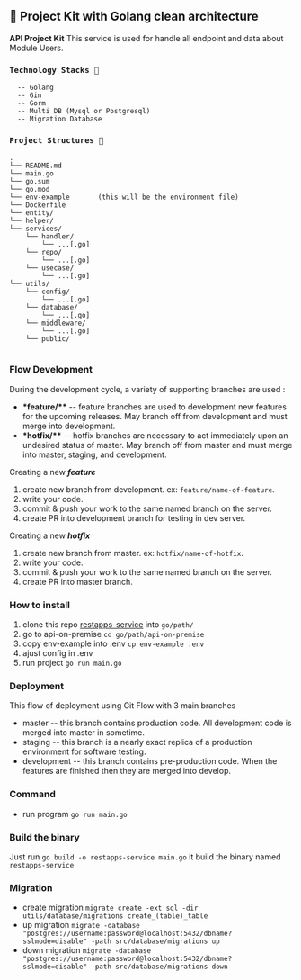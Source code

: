 ## 🚀 **Project Kit with Golang clean architecture**

**API Project Kit** This service is used for handle all endpoint and data about Module Users.

### **`Technology Stacks 🍔`**

```
  -- Golang
  -- Gin
  -- Gorm
  -- Multi DB (Mysql or Postgresql)
  -- Migration Database
```

### **`Project Structures 🏢`**

```
.
└── README.md
└── main.go
└── go.sum
└── go.mod
└── env-example       (this will be the environment file)
└── Dockerfile
└── entity/
└── helper/
└── services/
    └── handler/
        └── ...[.go]
    └── repo/
        └── ...[.go]
    └── usecase/
        └── ...[.go]
└── utils/
    └── config/
        └── ...[.go]
    └── database/
        └── ...[.go]
    └── middleware/
        └── ...[.go]
    └── public/


```

### Flow Development

During the development cycle, a variety of supporting branches are used :

- **\*feature/\*\*** -- feature branches are used to development new features for the upcoming releases. May branch off from development and must merge into development.
- **\*hotfix/\*\*** -- hotfix branches are necessary to act immediately upon an undesired status of master. May branch off from master and must merge into master, staging, and development.

Creating a new **_feature_**

1. create new branch from development. ex: `feature/name-of-feature`.
1. write your code.
1. commit & push your work to the same named branch on the server.
1. create PR into development branch for testing in dev server.

Creating a new **_hotfix_**

1. create new branch from master. ex: `hotfix/name-of-hotfix`.
1. write your code.
1. commit & push your work to the same named branch on the server.
1. create PR into master branch.

### How to install

1. clone this repo [restapps-service](#) into `go/path/`
1. go to api-on-premise `cd go/path/api-on-premise`
1. copy env-example into .env `cp env-example .env`
1. ajust config in .env
1. run project `go run main.go`

### Deployment

This flow of deployment using Git Flow with 3 main branches

- master -- this branch contains production code. All development code is merged into master in sometime.
- staging -- this branch is a nearly exact replica of a production environment for software testing.
- development -- this branch contains pre-production code. When the features are finished then they are merged into develop.

### Command

- run program `go run main.go`

### Build the binary

Just run `go build -o restapps-service main.go` it build the binary named `restapps-service`

### Migration

- create migration `migrate create -ext sql -dir utils/database/migrations create_(table)_table`
- up migration `migrate -database "postgres://username:password@localhost:5432/dbname?sslmode=disable" -path src/database/migrations up`
- down migration `migrate -database "postgres://username:password@localhost:5432/dbname?sslmode=disable" -path src/database/migrations down`
